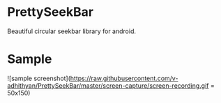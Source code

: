 # PrettySeekBar

Beautiful circular seekbar library for android.

# Sample

![sample screenshot](https://raw.githubusercontent.com/v-adhithyan/PrettySeekBar/master/screen-capture/screen-recording.gif = 50x150)
